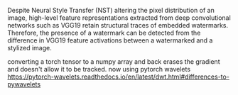 
Despite Neural Style Transfer (NST) altering the pixel distribution of an image, high-level feature representations extracted from deep convolutional networks such as VGG19 retain structural traces of embedded watermarks. Therefore, the presence of a watermark can be detected from the difference in VGG19 feature activations between a watermarked and a stylized image.





converting a torch tensor to a numpy array and back erases the gradient and doesn't allow it to be tracked. now using pytorch wavelets
https://pytorch-wavelets.readthedocs.io/en/latest/dwt.html#differences-to-pywavelets 